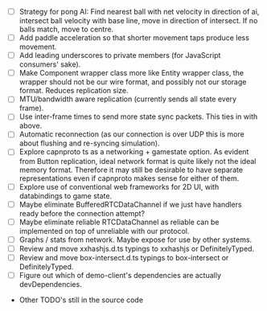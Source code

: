 - [ ] Strategy for pong AI:
      Find nearest ball with net velocity in direction of ai, intersect ball velocity with base line,
      move in direction of intersect. If no balls match, move to centre.
- [ ] Add paddle acceleration so that shorter movement taps produce less movement.
- [ ] Add leading underscores to private members (for JavaScript consumers' sake).
- [ ] Make Component wrapper class more like Entity wrapper class, the wrapper should not be our wire format, and possibly not our storage format. Reduces replication size.
- [ ] MTU/bandwidth aware replication (currently sends all state every frame).
- [ ] Use inter-frame times to send more state sync packets. This ties in with above.
- [ ] Automatic reconnection (as our connection is over UDP this is more about flushing and re-syncing simulation).
- [ ] Explore capnproto ts as a networking + gamestate option. As evident from Button replication, ideal network format is quite likely not the ideal memory format.
      Therefore it may still be desirable to have separate representations even if capnproto makes sense for either of them.
- [ ] Explore use of conventional web frameworks for 2D UI, with databindings to game state.
- [ ] Maybe eliminate BufferedRTCDataChannel if we just have handlers ready before the connection attempt?
- [ ] Maybe eliminate reliable RTCDataChannel as reliable can be implemented on top of unreliable with our protocol.
- [ ] Graphs / stats from network. Maybe expose for use by other systems.
- [ ] Review and move xxhashjs.d.ts typings to xxhashjs or DefinitelyTyped.
- [ ] Review and move box-intersect.d.ts typings to box-intersect or DefinitelyTyped.
- [ ] Figure out which of demo-client's dependencies are actually devDependencies.
- Other TODO's still in the source code
